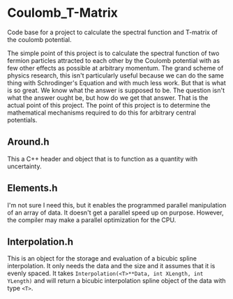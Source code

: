 # Coulomb_T-Matrix
Code base for a project to calculate the spectral function and T-matrix of the coulomb potential.

The simple point of this project is to calculate the spectral function of two fermion particles attracted to each other by the Coulomb potential with as few other effects as possible at arbitrary momentum. The grand scheme of physics research, this isn't particularly useful because we can do the same thing with Schrodinger's Equation and with much less work. But that is what is so great. We know what the answer is supposed to be. The question isn't what the answer ought be, but how do we get that answer. That is the actual point of this project. The point of this project is to determine the mathematical mechanisms required to do this for arbitrary central potentials.

## Around.h
This a C++ header and object that is to function as a quantity with uncertainty.

## Elements.h
I'm not sure I need this, but it enables the programmed parallel manipulation of an array of data. It doesn't get a parallel speed up on purpose. However, the compiler may make a parallel optimization for the CPU.

## Interpolation.h
This is an object for the storage and evaluation of a bicubic spline interpolation. It only needs the data and the size and it assumes that it is evenly spaced. It takes `Interpolation(<T>**Data, int XLength, int YLength)` and will return a bicubic interpolation spline object of the data with type `<T>`.
